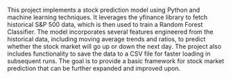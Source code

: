This project implements a stock prediction model using Python and machine learning techniques. 
It leverages the yfinance library to fetch historical S&P 500 data, which is then used to train a Random Forest Classifier. 
The model incorporates several features engineered from the historical data, including moving average trends and ratios, to predict whether the stock market will go up or down the next day.
The project also includes functionality to save the data to a CSV file for faster loading in subsequent runs. 
The goal is to provide a basic framework for stock market prediction that can be further expanded and improved upon.
